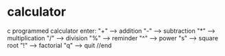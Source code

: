 # calculator
c programmed calculator enter:
"+" --> addition 
"-"  --> subtraction
"*"  --> multiplication 
"/"  -->  division 
"%"  --> reminder 
"^"  --> power 
"s"  --> square root 
"!"  --> factorial 
"q" --> quit 
//end
